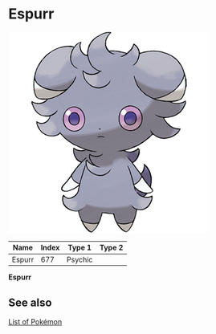 # Espurr


![Espurr](images/677.png)

| **Name** | **Index** | **Type 1** | **Type 2** |
|----|----|----|----|
| Espurr | 677 | Psychic  |  |

**Espurr** 

## See also

[List of Pokémon](../pokemon.md)
